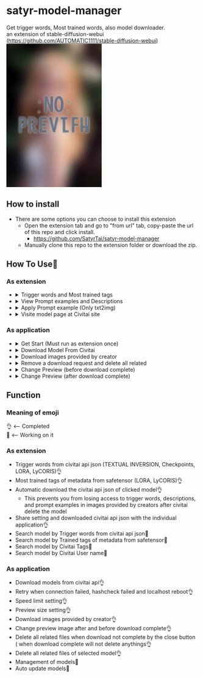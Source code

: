 # satyr-model-manager
Get trigger words, Most trained words, also model downloader.<br>
an extension of stable-diffusion-webui (https://github.com/AUTOMATIC1111/stable-diffusion-webui)
<br><img src="/web/imgs/no-preview.jpg" width="250">

## How to install
   - There are some options you can choose to install this extension
      - Open the extension tab and go to "from url" tab, copy-paste the url of this repo and click install.
         - https://github.com/SatyrTai/satyr-model-manager
      - Manually clone this repo to the extension folder or download the zip.

## How To Use🤪
### As extension
   <ul>
      
   <li>
      <details>
      <summary>Trigger words and Most trained tags</summary>
      <ul>
         <li>Click on the model card in the webui extra page to call this extension</li>
         <li>Afterwards, a notification card will appear in the bottom right corner of your webui window</li>
         <li>If the information is present, the notification card will contain the trigger words and the most trained tags</li>
      </ul>
      <picture>
         <img src="/web/imgs/no-preview.jpg" width="350">
      </picture>
      <br>[Link](https://github.com/SatyrTai/satyr-model-manager/web/imgs/no-preview.jpg)
      </details>
   </li>
   
   <li>
      <details>
      <summary>View Prompt examples and Descriptions</summary>
      <ul>
         <li>Click bottom right notice card to open popup window</li>
         <li>Scroll down to read Model Description and Model version Description</li>
      </ul>
      <br>
      <picture><img src="/web/imgs/no-preview.jpg" width="350"></picture>
      <br>[Link](https://github.com/SatyrTai/satyr-model-manager/web/imgs/no-preview.jpg)
      </details>
   </li>
   
   <li>
      <details>
      <summary>Apply Prompt example (Only txt2img)</summary>
      <ul>
         <li>Click bottom right notice card to open popup window</li>
         <li>Click white dot at top left of the image to apply prompt example (Only txt2img)</li>
      </ul>
      <br>
      <picture><img src="/web/imgs/no-preview.jpg" width="350"></picture>
      <br>[Link](https://github.com/SatyrTai/satyr-model-manager/web/imgs/no-preview.jpg)
      </details>
   </li>
   
   <li>
      <details>
      <summary>Visite model page at Civitai site</summary>
      <ul>
         <li>Click bottom right notice card to open popup window</li>
         <li>Click blue button at top left of the popup window to visite civitai site of the model</li>
      </ul>
      <br>
      <picture><img src="/web/imgs/no-preview.jpg" width="350"></picture>
      <br>[Link](https://github.com/SatyrTai/satyr-model-manager/web/imgs/no-preview.jpg)
      </details>
   </li>
   
   </ul>

### As application
   <ul>
      
   <li>
      <details>
      <summary>Get Start (Must run as extension once)</summary>
      <ul>
         <li>Run once as an extension to gather model path information recognized by the webui</li>
         <li>Windows OS : Double Click the satyr-model-manager.bat</li>
         <li>macOS and linux : Double Click the satyr-model-manager.sh(converted by chatgpt from .bat <- never tested🤣)</li>
         <li>By Default localhost will be [127.0.0.1/8762](http://127.0.0.1:8762/)</li>
      </ul>
      </details>
   </li>
   
   <li>
      <details>
      <summary>Download Model From Civitai</summary>
      <ul>
         <li>Copy(Ctrl+C) the Model page URL from your browser such as https://civitai.com/models/71961/fast-negative-embedding-fastnegativev2</li>
         <li>Paste(Ctrl+V) the Model page URL to the page and enter.</li>
         <li>Download Card show up and it is downloading</li>
         <li>Model is automatic located to path recognized by webui</li>
      </ul>
      <picture>
         <img src="/web/imgs/no-preview.jpg" width="350">
      </picture>
      <br>[Link](https://github.com/SatyrTai/satyr-model-manager/web/imgs/no-preview.jpg)
      </details>
   </li>
   
   <li>
      <details>
      <summary>Download images provided by creator</summary>
      <ul>
         <li>Click bottom right notice card to open popup window</li>
         <li>Click the checkbox of the target image</li>
         <li>Click "Apply Changes" button top left of popup window</li>
         <li>The downloaded image is located next to the model</li>
      </ul>
      <br>
      <picture><img src="/web/imgs/no-preview.jpg" width="350"></picture>
      <br>[Link](https://github.com/SatyrTai/satyr-model-manager/web/imgs/no-preview.jpg)
      </details>
   </li>

   <li>
      <details>
      <summary>Remove a download request and delete all related</summary>
      <ul>
         <br>
         <li>If download not complete.</li>
         <li>Just click the close button on download card</li>
         <br>
         <li>If download has completed.</li>
         <li>Click the lock button</li>
         <li>Delete button will show up top left of the download card</li>
      </ul>
      <picture>
         <img src="/web/imgs/no-preview.jpg" width="350">
      </picture>
      <br>[Link](https://github.com/SatyrTai/satyr-model-manager/web/imgs/no-preview.jpg)
      </details>
   </li>
   
   <li>
      <details>
      <summary>Change Preview (before download complete)</summary>
      <ul>
         <li>Download Card has two arrow buttons</li>
         <li>Click arrow buttons to change preview</li>
      </ul>
      <picture>
         <img src="/web/imgs/no-preview.jpg" width="350">
      </picture>
      <br>[Link](https://github.com/SatyrTai/satyr-model-manager/web/imgs/no-preview.jpg)
      </details>
   </li>
   
   <li>
      <details>
      <summary>Change Preview (after download complete)</summary>
      <ul>
         <li>Download card has a lock button</li>
         <li>Click it ! </li>
         <li>Arrow buttons show up</li>
         <li>Click arrow buttons to change preview</li>
      </ul>
      <picture>
         <img src="/web/imgs/no-preview.jpg" width="350">
      </picture>
      <br>[Link](https://github.com/SatyrTai/satyr-model-manager/web/imgs/no-preview.jpg)
      </details>
   </li>
      
   </ul>

## Function

   ### Meaning of emoji 
   👌 <-- Completed<br>
   🤪 <-- Working on it

   ### As extension
   - Trigger words from civitai api json (TEXTUAL INVERSION, Checkpoints, LORA, LyCORIS)👌
   - Most trained tags of metadata from safetensor (LORA, LyCORIS)👌
   - Automatic download the civitai api json of clicked model👌
      - This prevents you from losing access to trigger words, descriptions, <br>and prompt examples in images provided by creators after civitai delete the model
   - Share setting and downloaded civitai api json with the individual application👌
   - Search model by Trigger words from civitai api json🤪
   - Search model by Trained tags of metadata from safetensor🤪
   - Search model by Civitai Tags🤪
   - Search model by Civitai User name🤪
   
   ### As application
   - Download models from civitai api👌
   - Retry when connection failed, hashcheck failed and localhost reboot👌
   - Speed limit setting👌
   - Preview size setting👌
   - Download images provided by creator👌
   - Change preview image after and before download complete👌
   - Delete all related files when download not complete by the close button ( when download complete will not delete anythings👌
   - Delete all related files of selected model👌
   - Management of models🤪
   - Auto update models🤪
